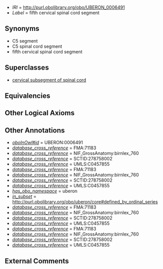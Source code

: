  * *IRI* = http://purl.obolibrary.org/obo/UBERON_0006491
 * *Label* = fifth cervical spinal cord segment

## Synonyms

 * C5 segment
 * C5 spinal cord segment
 * fifth cervical spinal cord segment

## Superclasses

 * [cervical subsegment of spinal cord](../../UBERON/14/UBERON_0007714.md)

## Equivalencies


## Other Logical Axioms


## Other Annotations

 * *[oboInOwl#id](../../id/oboInOwl#id.md)* = UBERON:0006491
 * *[database_cross_reference](../../ef/oboInOwl#hasDbXref.md)* = FMA:71183
 * *[database_cross_reference](../../ef/oboInOwl#hasDbXref.md)* = NIF_GrossAnatomy:birnlex_760
 * *[database_cross_reference](../../ef/oboInOwl#hasDbXref.md)* = SCTID:278758002
 * *[database_cross_reference](../../ef/oboInOwl#hasDbXref.md)* = UMLS:C0457855
 * *[database_cross_reference](../../ef/oboInOwl#hasDbXref.md)* = FMA:71183
 * *[database_cross_reference](../../ef/oboInOwl#hasDbXref.md)* = NIF_GrossAnatomy:birnlex_760
 * *[database_cross_reference](../../ef/oboInOwl#hasDbXref.md)* = SCTID:278758002
 * *[database_cross_reference](../../ef/oboInOwl#hasDbXref.md)* = UMLS:C0457855
 * *[has_obo_namespace](../../ce/oboInOwl#hasOBONamespace.md)* = uberon
 * *[in_subset](../../et/oboInOwl#inSubset.md)* = http://purl.obolibrary.org/obo/uberon/core#defined_by_ordinal_series
 * *[database_cross_reference](../../ef/oboInOwl#hasDbXref.md)* = FMA:71183
 * *[database_cross_reference](../../ef/oboInOwl#hasDbXref.md)* = NIF_GrossAnatomy:birnlex_760
 * *[database_cross_reference](../../ef/oboInOwl#hasDbXref.md)* = SCTID:278758002
 * *[database_cross_reference](../../ef/oboInOwl#hasDbXref.md)* = UMLS:C0457855
 * *[database_cross_reference](../../ef/oboInOwl#hasDbXref.md)* = FMA:71183
 * *[database_cross_reference](../../ef/oboInOwl#hasDbXref.md)* = NIF_GrossAnatomy:birnlex_760
 * *[database_cross_reference](../../ef/oboInOwl#hasDbXref.md)* = SCTID:278758002
 * *[database_cross_reference](../../ef/oboInOwl#hasDbXref.md)* = UMLS:C0457855

## External Comments

